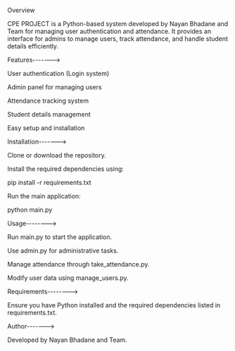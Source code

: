 Overview

CPE PROJECT is a Python-based system developed by Nayan Bhadane and Team for managing user authentication and attendance. It provides an interface for admins to manage users, track attendance, and handle student details efficiently.

Features------->

User authentication (Login system)

Admin panel for managing users

Attendance tracking system

Student details management

Easy setup and installation

Installation------->

Clone or download the repository.

Install the required dependencies using:

pip install -r requirements.txt

Run the main application:

python main.py

Usage-------->

Run main.py to start the application.

Use admin.py for administrative tasks.

Manage attendance through take_attendance.py.

Modify user data using manage_users.py.

Requirements-------->

Ensure you have Python installed and the required dependencies listed in requirements.txt.

Author------->

Developed by Nayan Bhadane and Team.
